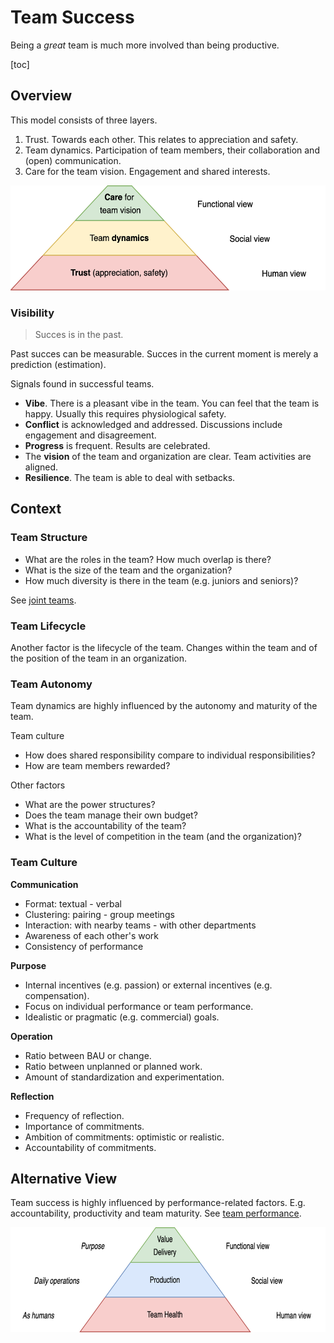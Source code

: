 # Team Success

Being a *great* team is much more involved than being productive.

[toc]

## Overview

This model consists of three layers.

1. Trust. Towards each other. This relates to appreciation and safety.
2. Team dynamics. Participation of team members, their collaboration and (open) communication.
3. Care for the team vision. Engagement and shared interests.



<img src="../img/pyramid-team-performance-trust-care.png" alt="pyramid-team-performance-trust-care" style="height:12em;" />



### Visibility

> Succes is in the past.

Past succes can be measurable. Succes in the current moment is merely a prediction (estimation).



Signals found in successful teams.

- **Vibe**. There is a pleasant vibe in the team. You can feel that the team is happy. Usually this requires physiological safety.
- **Conflict** is acknowledged and addressed. Discussions include engagement and disagreement.
- **Progress** is frequent. Results are celebrated.
- The **vision** of the team and organization are clear. Team activities are aligned.
- **Resilience**. The team is able to deal with setbacks.



## Context

### Team Structure

- What are the roles in the team? How much overlap is there?
- What is the size of the team and the organization?
- How much diversity is there in the team (e.g. juniors and seniors)?

See [joint teams](joint-teams.md).



### Team Lifecycle

Another factor is the lifecycle of the team. Changes within the team and of the position of the team in an organization.



### Team Autonomy

Team dynamics are highly influenced by the autonomy and maturity of the team.

Team culture

- How does shared responsibility compare to individual responsibilities?
- How are team members rewarded?

Other factors

- What are the power structures?
- Does the team manage their own budget?
- What is the accountability of the team?
- What is the level of competition in the team (and the organization)?



### Team Culture

**Communication**

- Format: textual - verbal
- Clustering: pairing - group meetings
- Interaction: with nearby teams - with other departments
- Awareness of each other's work
- Consistency of performance



**Purpose**

- Internal incentives (e.g. passion) or external incentives (e.g. compensation).
- Focus on individual performance or team performance.
- Idealistic or pragmatic (e.g. commercial) goals.



**Operation**

- Ratio between BAU or change.
- Ratio between unplanned or planned work.
- Amount of standardization and experimentation.



**Reflection**

- Frequency of reflection.
- Importance of commitments.
- Ambition of commitments: optimistic or realistic.
- Accountability of commitments.



## Alternative View

Team success is highly influenced by performance-related factors. E.g. accountability, productivity and team maturity. See [team performance](../team-performance.md).



<img src="../img/pyramid-team-performance-health.png" alt="pyramid-team-performance-health" style="height:12em;" />

 

